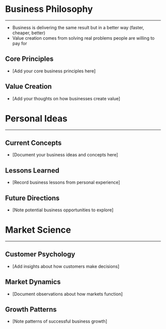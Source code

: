 # Business Philosophy
*****
* Business is delivering the same result but in a better way (faster, cheaper, better)
* Value creation comes from solving real problems people are willing to pay for

## Core Principles
* [Add your core business principles here]

## Value Creation
* [Add your thoughts on how businesses create value]

# Personal Ideas
*****
## Current Concepts
* [Document your business ideas and concepts here]

## Lessons Learned
* [Record business lessons from personal experience]

## Future Directions
* [Note potential business opportunities to explore]

# Market Science
*****
## Customer Psychology
* [Add insights about how customers make decisions]

## Market Dynamics
* [Document observations about how markets function]

## Growth Patterns
* [Note patterns of successful business growth]
